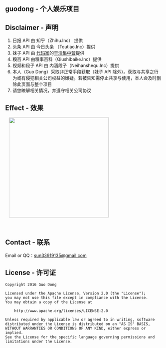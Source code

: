 ## guodong - 个人娱乐项目

## Disclaimer - 声明
1.  日报 API 由 知乎（Zhihu.Inc） 提供
2.  头条 API 由 今日头条 （Toutiao.Inc）提供
3.  妹子 API 由 [代码家](http://daimajia.com/)的[干活集中营](http://gank.io/)提供
4. 糗百 API 由糗事百科（Qiushibaike.Inc）提供
5. 视频和段子 API 由 内涵段子（Neihanshequ.Inc）提供
6. 本人（Guo Dong）采取非正常手段获取（妹子 API 除外）。获取与共享之行为或有侵犯相关公司权益的嫌疑。若被告知需停止共享与使用，本人会及时删除此页面与整个项目
7. 请您暸解相关情况，并遵守相关公司协议

## Effect - 效果
<p>
    <img src="https://github.com/guodongAndroid/guodong/blob/master/QQ%E5%9B%BE%E7%89%8720161118094617.gif" width="320"/>
</p> 

## Contact - 联系
Email or QQ：sun33919135@gmail.com

## License - 许可证
    Copyright 2016 Guo Dong

    Licensed under the Apache License, Version 2.0 (the "License");
    you may not use this file except in compliance with the License.
    You may obtain a copy of the License at

        http://www.apache.org/licenses/LICENSE-2.0

    Unless required by applicable law or agreed to in writing, software
    distributed under the License is distributed on an "AS IS" BASIS,
    WITHOUT WARRANTIES OR CONDITIONS OF ANY KIND, either express or implied.
    See the License for the specific language governing permissions and
    limitations under the License.
